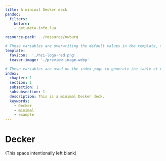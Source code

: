 ```yaml
---
title: A minimal Decker deck
pandoc:
  filters:
    before:
    - get-meta-info.lua

resource-pack: ../resource/nwburg

# These variables are overwriting the default values in the template, therefore they are nested under `template`.
template:
  favicon:  './hci-logo-red.png'
  teaser-image: './preview-image.webp'

# These variables are used on the index page to generate the table of contents.
index:
  chapter: 1
  section: 1
  subsection: 1
  subsubsection: 1
  description: This is a minimal Decker deck.
  keywords: 
    - Decker
    - minimal
    - example
---
```


# Decker

(This space intentionally left blank)   
  